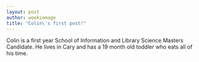 ```yaml
--- 
layout: post
author: wookiemage
title: "Colin\'s first post!"
---
```

Colin is a first year School of Information and Library Science Masters Candidate. He lives in Cary and has a 19 month old toddler who eats all of his time.
